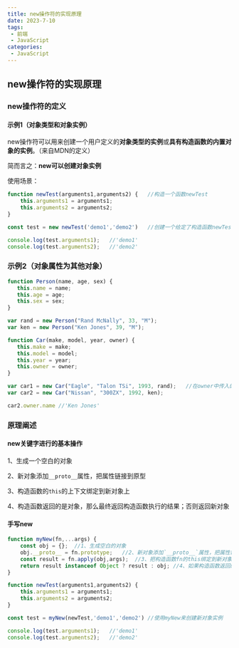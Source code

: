 ```yaml
---
title: new操作符的实现原理
date: 2023-7-10
tags:
 - 前端
 - JavaScript
categories:
 - JavaScript
---
```


## new操作符的实现原理

### new操作符的定义


#### 示例1（对象类型和对象实例）

new操作符可以用来创建一个用户定义的**对象类型的实例**或**具有构造函数的内置对象的实例**。（来自MDN的定义）

简而言之：**new可以创建对象实例**

使用场景：

```js
function newTest(arguments1,arguments2) {	//构造一个函数newTest
    this.arguments1 = arguments1;
    this.arguments2 = arguments2;
}

const test = new newTest('demo1','demo2')	//创建一个给定了构造函数newTest的对象实例test

console.log(test.arguments1);	//'demo1'
console.log(test.arguments2);	//'demo2'

```


### 示例2（对象属性为其他对象）

```js
function Person(name, age, sex) {
   this.name = name;
   this.age = age;
   this.sex = sex;
}

var rand = new Person("Rand McNally", 33, "M");
var ken = new Person("Ken Jones", 39, "M");

function Car(make, model, year, owner) {
   this.make = make;
   this.model = model;
   this.year = year;
   this.owner = owner;
}

var car1 = new Car("Eagle", "Talon TSi", 1993, rand);	//在owner中传入的为对象
var car2 = new Car("Nissan", "300ZX", 1992, ken);

car2.owner.name	//'Ken Jones'
```



### 原理阐述


#### new关键字进行的基本操作

1、生成一个空白的对象

2、新对象添加`__proto__`属性，把属性链接到原型

3、构造函数的`this`的上下文绑定到新对象上

4、构造函数返回的是对象，那么最终返回构造函数执行的结果；否则返回新对象

#### 手写new


```js
function myNew(fn,...args) {
    const obj = {};	 //1、生成空白的对象
    obj.__proto__ = fn.prototype;	//2、新对象添加`__proto__`属性，把属性链接到原型
    const result = fn.apply(obj,args);	//3、把构造函数fn的this绑定到新对象obj上
    return result instanceof Object ? result : obj;	//4、如果构造函数返回的是对象，则使用构造函数执行的结果。否则，返回新对象
}

function newTest(arguments1,arguments2) {	
    this.arguments1 = arguments1;
    this.arguments2 = arguments2;
}

const test = myNew(newTest,'demo1','demo2')	//使用myNew来创建新对象实例

console.log(test.arguments1);	//'demo1'
console.log(test.arguments2);	//'demo2'
```

